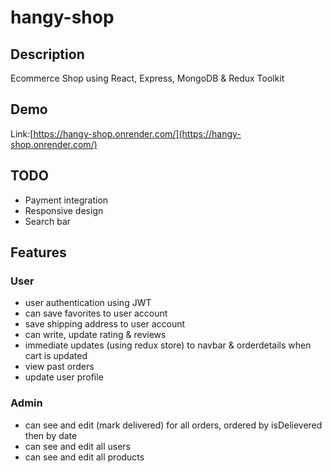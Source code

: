 # hangy-shop

## Description
Ecommerce Shop using React, Express, MongoDB & Redux Toolkit

## Demo
Link:[https://hangy-shop.onrender.com/](https://hangy-shop.onrender.com/)

## TODO
- Payment integration
- Responsive design
- Search bar

## Features
### User
- user authentication using JWT
- can save favorites to user account
- save shipping address to user account
- can write, update rating & reviews
- immediate updates (using redux store) to navbar & orderdetails when cart is updated
- view past orders
- update user profile

### Admin
- can see and edit (mark delivered) for all orders, ordered by isDelievered then by date
- can see and edit all users
- can see and edit all products
